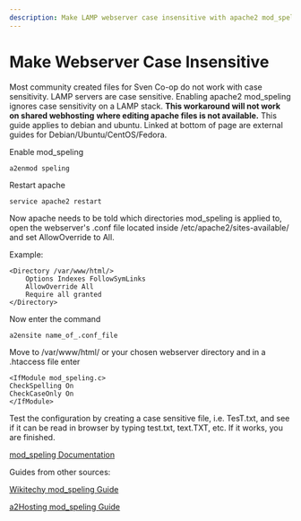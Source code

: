 ```yaml
---
description: Make LAMP webserver case insensitive with apache2 mod_speling
---
```


# Make Webserver Case Insensitive

Most community created files for Sven Co-op do not work with case sensitivity. LAMP servers are case sensitive. Enabling apache2 mod\_speling ignores case sensitivity on a LAMP stack. **This workaround will not work on shared webhosting** **where editing apache files is not available.** This guide applies to debian and ubuntu. Linked at bottom of page are external guides for Debian/Ubuntu/CentOS/Fedora.

 Enable mod\_speling

```text
a2enmod speling
```

 Restart apache

```text
service apache2 restart
```

Now apache needs to be told which directories mod\_speling is applied to, open the webserver's .conf file located inside /etc/apache2/sites-available/ and set AllowOverride to All.

 Example:

```text
<Directory /var/www/html/>
	Options Indexes FollowSymLinks
	AllowOverride All
	Require all granted
</Directory>
```

Now enter the command

```text
a2ensite name_of_.conf_file
```

 Move to /var/www/html/ or your chosen webserver directory and in a .htaccess file enter

```text
<IfModule mod_speling.c>
CheckSpelling On
CheckCaseOnly On
</IfModule>
```

 Test the configuration by creating a case sensitive file, i.e. TesT.txt, and see if it can be read in browser by typing test.txt, text.TXT, etc. If it works, you are finished.



[mod\_speling Documentation](%20https://httpd.apache.org/docs/2.4/mod/mod_speling.html)

Guides from other sources:

[Wikitechy mod\_speling Guide](https://www.wikitechy.com/tutorials/apache/how-to-use-the-mod-speling-apache-module)

[a2Hosting mod\_speling Guide](https://www.a2hosting.com/kb/developer-corner/apache-web-server/using-the-mod-speling-apache-module)

 

 

